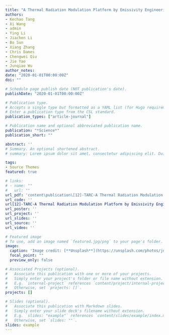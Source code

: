 ```yaml
---
title: "A Thermal Radiation Modulation Platform by Emissivity Engineering with Graded Metal-Insulator Transition.Advanced Materials"
authors:
- Kechao Tang
- Xi Wang
- admin
- Ying Li
- Jiachen Li
- Bo Sun
- Xiang Zhang
- Chris Dames
- Chengwei Qiu
- Jie Yao
- Junqiao Wu
author_notes:
date: "2020-01-01T00:00:00Z"
doi: ""

# Schedule page publish date (NOT publication's date).
publishDate: "2020-01-01T00:00:00Z"

# Publication type.
# Accepts a single type but formatted as a YAML list (for Hugo requirements).
# Enter a publication type from the CSL standard.
publication_types: ["article-journal"]

# Publication name and optional abbreviated publication name.
publication: "*Science*"
publication_short: ""

abstract: ''
# Summary. An optional shortened abstract.
# summary: Lorem ipsum dolor sit amet, consectetur adipiscing elit. Duis posuere tellus ac convallis placerat. Proin tincidunt magna sed ex sollicitudin condimentum.

tags:
- Source Themes
featured: true

# links:
# - name: ""
#   url: ""
url_pdf: 'content\publication\[12]-TARC-A Thermal Radiation Modulation Platform by Emissivity Engineering with Graded Metal-Insulator Transition\Advanced Materials - 2020 - Tang - A Thermal Radiation Modulation Platform by Emissivity Engineering with Graded Metal.pdf'
url_code: ''
url[12]-TARC-A Thermal Radiation Modulation Platform by Emissivity Engineering with Graded Metal-Insulator Transition_dataset: ''
url_poster: ''
url_project: ''
url_slides: ''
url_source: ''
url_video: ''

# Featured image
# To use, add an image named `featured.jpg/png` to your page's folder. 
image:
  caption: 'Image credit: [**Unsplash**](https://unsplash.com/photos/jdD8gXaTZsc)'
  focal_point: ""
  preview_only: false

# Associated Projects (optional).
#   Associate this publication with one or more of your projects.
#   Simply enter your project's folder or file name without extension.
#   E.g. `internal-project` references `content/project/internal-project/index.md`.
#   Otherwise, set `projects: []`.
projects: []

# Slides (optional).
#   Associate this publication with Markdown slides.
#   Simply enter your slide deck's filename without extension.
#   E.g. `slides: "example"` references `content/slides/example/index.md`.
#   Otherwise, set `slides: ""`.
slides: example
---
```


